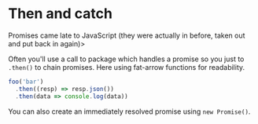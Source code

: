 # Then and catch


Promises came late to JavaScript (they were actually in before, taken out and put back in again)>

Often you'll use a call to package which handles a promise so you just to `.then()` to chain promises. Here using fat-arrow functions for readability.

```javascript
foo('bar')
  .then((resp) => resp.json())
  .then(data => console.log(data))
```

You can also create an immediately resolved promise using `new Promise()`.
